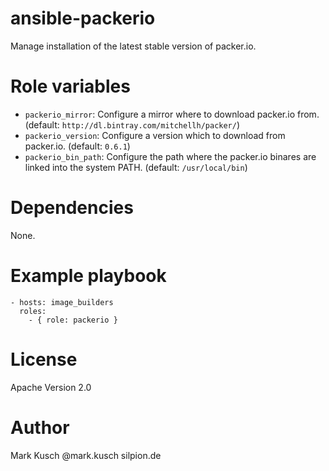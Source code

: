 # ansible-packerio

Manage installation of the latest stable version of packer.io.


# Role variables

* ``packerio_mirror``: Configure a mirror where to download packer.io from. (default: ``http://dl.bintray.com/mitchellh/packer/``)
* ``packerio_version``: Configure a version which to download from packer.io. (default: ``0.6.1``)
* ``packerio_bin_path``: Configure the path where the packer.io binares are linked into the system PATH. (default: ``/usr/local/bin``)


# Dependencies

None.


# Example playbook

    - hosts: image_builders
      roles:
        - { role: packerio }


# License

Apache Version 2.0


# Author

Mark Kusch @mark.kusch silpion.de


<!-- vim: set ts=4 sw=4 et nofen: -->
